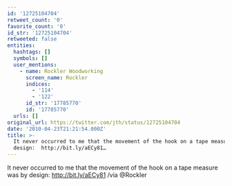 ```yaml
---
id: '12725104704'
retweet_count: '0'
favorite_count: '0'
id_str: '12725104704'
retweeted: false
entities:
  hashtags: []
  symbols: []
  user_mentions:
    - name: Rockler Woodworking
      screen_name: Rockler
      indices:
        - '114'
        - '122'
      id_str: '17785770'
      id: '17785770'
  urls: []
original_url: https://twitter.com/jth/status/12725104704
date: '2010-04-23T21:21:54.000Z'
title: >-
  It never occurred to me that the movement of the hook on a tape measure was by
  design:  http://bit.ly/aECy81…
---
```


It never occurred to me that the movement of the hook on a tape measure was by design:  http://bit.ly/aECy81 /via @Rockler